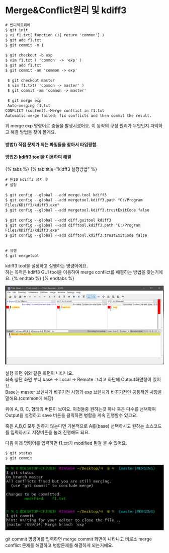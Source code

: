# Merge&Conflict원리 및 kdiff3

```text
# 빈디렉토리에
$ git init 
$ vi f1.txt( function (){ return 'common'} )
$ git add f1.txt 
$ git commit -m 1

$ git checkout -b exp
$ vim f1.txt ( 'common' -> 'exp' ) 
$ git add f1.txt 
$ git commit -am 'common -> exp' 

 $ git checkout master 
 $ vim f1.txt( 'common -> master' ) 
 $ git commit -am 'common -> master' 
 
 $ git merge exp 
 Auto-merging f1.txt
CONFLICT (content): Merge conflict in f1.txt
Automatic merge failed; fix conflicts and then commit the result.
```

 위 merge exp 명령어로 충돌을 발생시켰어요. 이 동작의 구성 원리가 무엇인지 파악하고 해결 방법을 찾아 볼게요. 

#### 방법1\) 직접 문제가 되는 파일들을 찾아서 타입핑함. 

#### 방법2\) kdiff3 tool을 이용하여 해결 

{% tabs %}
{% tab title="kidff3 설정방법" %}
```text
# 윈10 kdiff3 설치 후
# 설정 

$ git config --global --add merge.tool kdiff3
$ git config --global --add mergetool.kdiff3.path "C:/Program Files/KDiff3/kdiff3.exe"
$ git config --global --add mergetool.kdiff3.trustExitCode false

$ git config --global --add diff.guitool kdiff3
$ git config --global --add difftool.kdiff3.path "C:/Program Files/KDiff3/kdiff3.exe"
$ git config --global --add difftool.kdiff3.trustExitCode false


# 실행 
$ git mergetool
```

kdiff3 tool을 설정하고 실행하는 명령어에요.   
하는 목적은 kdiff3 GUI tool을 이용하여 merge conflict를 해결하는 방법을 찾는거에요. 
{% endtab %}
{% endtabs %}

![](../.gitbook/assets/image%20%28297%29.png)

실행 하면 위와 같은 화면이 나타나요.   
좌측 상단 화면 부터 base -&gt; Local -&gt; Remote 그리고 하단에 Output화면창이 있어요.   
Base는 master 브렌치가 바꾸기전 사항과 exp 브렌치가 바꾸기전인 공통적인 사항을 말해요.\(common에 해당\)  
  
위에 A, B, C, 형태의 버튼이 보여요. 이것들중 원하는것 하나 혹은 다수를 선택하여 Output을 설정하고 save 버튼을 클릭하면 병합을 계속 진행할수 있고요.   
  
혹은 A,B,C 모두 원하지 않는다면 기본적으로 A를\(base\) 선택하시고 원하는 소스코드를 입력하시고 저장버튼을 눌러 진행해도 되요.   
  
다음 아래 명령어를 입력하면 f1.txt가 modified 된걸 볼 수 있어요. 

```text
$ git status 
$ git commit 
```

![](../.gitbook/assets/image%20%28298%29.png)

git commit 명령어를 입력하면 merge commit 화면이 나타나고 비로소 merge conflict 문제를 해결하고 병합문제를 해결하게 되는거에요. 









